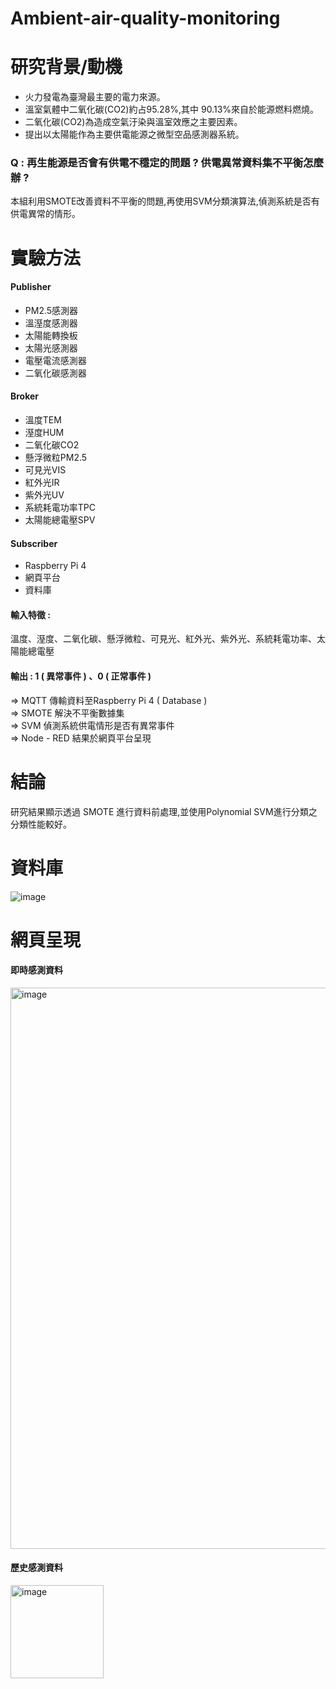 # Ambient-air-quality-monitoring
# 研究背景/動機
- 火力發電為臺灣最主要的電力來源。  
- 溫室氣體中二氧化碳(CO2)約占95.28%,其中 90.13%來自於能源燃料燃燒。  
- 二氧化碳(CO2)為造成空氣汙染與溫室效應之主要因素。   
- 提出以太陽能作為主要供電能源之微型空品感測器系統。  

### Q : 再生能源是否會有供電不穩定的問題 ? 供電異常資料集不平衡怎麼辦 ?  
本組利用SMOTE改善資料不平衡的問題,再使用SVM分類演算法,偵測系統是否有供電異常的情形。


# 實驗方法
#### Publisher
- PM2.5感測器
- 溫溼度感測器
- 太陽能轉換板
- 太陽光感測器
- 電壓電流感測器
- 二氧化碳感測器

#### Broker
- 溫度TEM  
- 溼度HUM
- 二氧化碳CO2
- 懸浮微粒PM2.5  
- 可見光VIS
- 紅外光IR
- 紫外光UV
- 系統耗電功率TPC
- 太陽能總電壓SPV

#### Subscriber
- Raspberry Pi 4  
- 網頁平台  
- 資料庫

#### 輸入特徵 :  
溫度、溼度、二氧化碳、懸浮微粒、可見光、紅外光、紫外光、系統耗電功率、太陽能總電壓

#### 輸出 : 1 ( 異常事件 ) 、0 ( 正常事件 )
$\Rightarrow$ MQTT  傳輸資料至Raspberry Pi 4 ( Database )  
$\Rightarrow$ SMOTE  解決不平衡數據集  
$\Rightarrow$ SVM  偵測系統供電情形是否有異常事件  
$\Rightarrow$ Node - RED  結果於網頁平台呈現  

# 結論
研究結果顯示透過 SMOTE 進行資料前處理,並使用Polynomial SVM進行分類之分類性能較好。

# 資料庫
![image](https://github.com/110002013/Ambient-air-quality-monitoring/assets/93826901/c0af0f6d-fdd8-47da-bb86-c7d899761bfa)

# 網頁呈現
#### 即時感測資料
<img width="898" alt="image" src="https://github.com/110002013/Ambient-air-quality-monitoring/assets/93826901/9c5ea3cf-9823-49af-9a84-3cb536a3d1d9">

#### 歷史感測資料
<img width="149" alt="image" src="https://github.com/110002013/Ambient-air-quality-monitoring/assets/93826901/6a42de30-21d2-48a1-8fc4-e48b47d8e968">  




